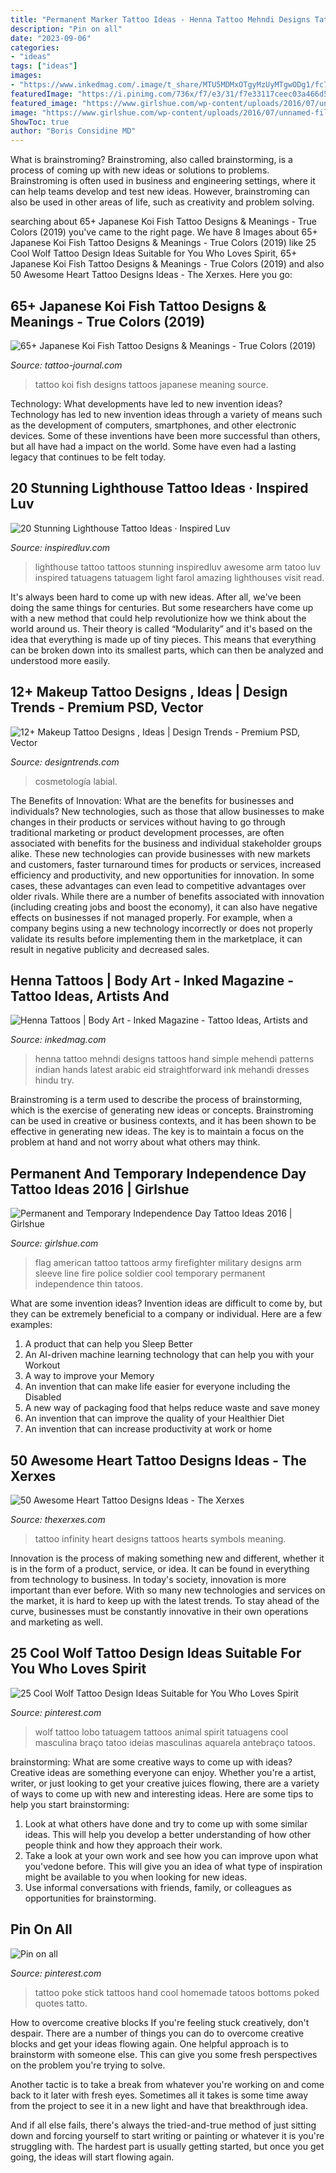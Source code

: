 ```yaml
---
title: "Permanent Marker Tattoo Ideas - Henna Tattoo Mehndi Designs Tattoos Hand Simple Mehendi Patterns Indian Hands Latest Arabic Eid Straightforward Ink Mehandi Dresses Hindu Try"
description: "Pin on all"
date: "2023-09-06"
categories:
- "ideas"
tags: ["ideas"]
images:
- "https://www.inkedmag.com/.image/t_share/MTU5MDMxOTgyMzUyMTgwODg1/fc73c1d1bc2f79c617dd7e527d6fc138.jpg"
featuredImage: "https://i.pinimg.com/736x/f7/e3/31/f7e33117ceec03a466d55ab0746778be.jpg"
featured_image: "https://www.girlshue.com/wp-content/uploads/2016/07/unnamed-file-164.jpg"
image: "https://www.girlshue.com/wp-content/uploads/2016/07/unnamed-file-164.jpg"
ShowToc: true
author: "Boris Considine MD"
---
```



What is brainstroming?
Brainstroming, also called brainstorming, is a process of coming up with new ideas or solutions to problems. Brainstroming is often used in business and engineering settings, where it can help teams develop and test new ideas. However, brainstroming can also be used in other areas of life, such as creativity and problem solving.

	

		
searching about 65+ Japanese Koi Fish Tattoo Designs &amp; Meanings - True Colors (2019) you've came to the right page. We have 8 Images about 65+ Japanese Koi Fish Tattoo Designs &amp; Meanings - True Colors (2019) like 25 Cool Wolf Tattoo Design Ideas Suitable for You Who Loves Spirit, 65+ Japanese Koi Fish Tattoo Designs &amp; Meanings - True Colors (2019) and also 50 Awesome Heart Tattoo Designs Ideas - The Xerxes. Here you go:
		
    
## 65+ Japanese Koi Fish Tattoo Designs &amp; Meanings - True Colors (2019)

<img loading=lazy src="https://tattoo-journal.com/wp-content/uploads/2017/01/Koi-fish-Tattoo-52-650x650.jpg" onerror="this.onerror=null;this.src='https://tse2.mm.bing.net/th?id=OIP.zp7KxOipsxMJ-08AwVVNHgHaHa&amp;pid=15.1';" alt="65+ Japanese Koi Fish Tattoo Designs &amp; Meanings - True Colors (2019)">

_Source: tattoo-journal.com_

>tattoo koi fish designs tattoos japanese meaning source. 

	

Technology: What developments have led to new invention ideas?
Technology has led to new invention ideas through a variety of means such as the development of computers, smartphones, and other electronic devices. Some of these inventions have been more successful than others, but all have had a impact on the world. Some have even had a lasting legacy that continues to be felt today.

    
## 20 Stunning Lighthouse Tattoo Ideas · Inspired Luv

<img loading=lazy src="http://www.inspiredluv.com/wp-content/uploads/2016/12/amazing-Lighthouse-Tattoos-and-Meanings.jpg" onerror="this.onerror=null;this.src='https://tse2.mm.bing.net/th?id=OIP.LzXeSpD1MUvQvD33WNi1VAHaMN&amp;pid=15.1';" alt="20 Stunning Lighthouse Tattoo Ideas · Inspired Luv">

_Source: inspiredluv.com_

>lighthouse tattoo tattoos stunning inspiredluv awesome arm tatoo luv inspired tatuagens tatuagem light farol amazing lighthouses visit read. 

	

It's always been hard to come up with new ideas. After all, we've been doing the same things for centuries. But some researchers have come up with a new method that could help revolutionize how we think about the world around us. Their theory is called “Modularity” and it's based on the idea that everything is made up of tiny pieces. This means that everything can be broken down into its smallest parts, which can then be analyzed and understood more easily.

    
## 12+ Makeup Tattoo Designs , Ideas | Design Trends - Premium PSD, Vector

<img loading=lazy src="https://images.designtrends.com/wp-content/uploads/2016/01/04121216/Beautiful-Lipstick-Hand-Tattoo.jpg" onerror="this.onerror=null;this.src='https://tse1.mm.bing.net/th?id=OIP.AQZ2yCMD2UOqzsNYcxqn6QHaIY&amp;pid=15.1';" alt="12+ Makeup Tattoo Designs , Ideas | Design Trends - Premium PSD, Vector">

_Source: designtrends.com_

>cosmetología labial. 

	

The Benefits of Innovation: What are the benefits for businesses and individuals?
New technologies, such as those that allow businesses to make changes in their products or services without having to go through traditional marketing or product development processes, are often associated with benefits for the business and individual stakeholder groups alike. These new technologies can provide businesses with new markets and customers, faster turnaround times for products or services, increased efficiency and productivity, and new opportunities for innovation. In some cases, these advantages can even lead to competitive advantages over older rivals.
While there are a number of benefits associated with innovation (including creating jobs and boost the economy), it can also have negative effects on businesses if not managed properly. For example, when a company begins using a new technology incorrectly or does not properly validate its results before implementing them in the marketplace, it can result in negative publicity and decreased sales.

    
## Henna Tattoos | Body Art - Inked Magazine - Tattoo Ideas, Artists And

<img loading=lazy src="https://www.inkedmag.com/.image/t_share/MTU5MDMxOTgyMzUyMTgwODg1/fc73c1d1bc2f79c617dd7e527d6fc138.jpg" onerror="this.onerror=null;this.src='https://tse1.mm.bing.net/th?id=OIP.AA9BGL2pBe-NU5yusVAkpQHaLJ&amp;pid=15.1';" alt="Henna Tattoos | Body Art - Inked Magazine - Tattoo Ideas, Artists and">

_Source: inkedmag.com_

>henna tattoo mehndi designs tattoos hand simple mehendi patterns indian hands latest arabic eid straightforward ink mehandi dresses hindu try. 

	

Brainstroming is a term used to describe the process of brainstorming, which is the exercise of generating new ideas or concepts. Brainstroming can be used in creative or business contexts, and it has been shown to be effective in generating new ideas. The key is to maintain a focus on the problem at hand and not worry about what others may think.

    
## Permanent And Temporary Independence Day Tattoo Ideas 2016 | Girlshue

<img loading=lazy src="https://www.girlshue.com/wp-content/uploads/2016/07/unnamed-file-164.jpg" onerror="this.onerror=null;this.src='https://tse4.mm.bing.net/th?id=OIP.QoI2tlG4VictY6JRkJ_0gAHaLH&amp;pid=15.1';" alt="Permanent and Temporary Independence Day Tattoo Ideas 2016 | Girlshue">

_Source: girlshue.com_

>flag american tattoo tattoos army firefighter military designs arm sleeve line fire police soldier cool temporary permanent independence thin tatoos. 

	

What are some invention ideas?
Invention ideas are difficult to come by, but they can be extremely beneficial to a company or individual. Here are a few examples:
1. A product that can help you Sleep Better 
2. An AI-driven machine learning technology that can help you with your Workout 
3. A way to improve your Memory 
4. An invention that can make life easier for everyone including the Disabled 
5. A new way of packaging food that helps reduce waste and save money 
6. An invention that can improve the quality of your Healthier Diet 
7. An invention that can increase productivity at work or home 
    
## 50 Awesome Heart Tattoo Designs Ideas - The Xerxes

<img loading=lazy src="http://www.thexerxes.com/wp-content/uploads/2015/12/Heart-Tattoo-Ideas-34.jpg" onerror="this.onerror=null;this.src='https://tse1.mm.bing.net/th?id=OIP._LvS1OQuD_w2BjVJ4S6RTwHaJ4&amp;pid=15.1';" alt="50 Awesome Heart Tattoo Designs Ideas - The Xerxes">

_Source: thexerxes.com_

>tattoo infinity heart designs tattoos hearts symbols meaning. 

	

Innovation is the process of making something new and different, whether it is in the form of a product, service, or idea. It can be found in everything from technology to business. In today's society, innovation is more important than ever before. With so many new technologies and services on the market, it is hard to keep up with the latest trends. To stay ahead of the curve, businesses must be constantly innovative in their own operations and marketing as well.

    
## 25 Cool Wolf Tattoo Design Ideas Suitable For You Who Loves Spirit

<img loading=lazy src="https://i.pinimg.com/736x/f7/e3/31/f7e33117ceec03a466d55ab0746778be.jpg" onerror="this.onerror=null;this.src='https://tse3.mm.bing.net/th?id=OIP.-xBIUeYo73QEJbeoYWe7SQHaJ3&amp;pid=15.1';" alt="25 Cool Wolf Tattoo Design Ideas Suitable for You Who Loves Spirit">

_Source: pinterest.com_

>wolf tattoo lobo tatuagem tattoos animal spirit tatuagens cool masculina braço tatoo ideias masculinas aquarela antebraço tatoos. 

	

brainstorming: What are some creative ways to come up with ideas?
Creative ideas are something everyone can enjoy. Whether you're a artist, writer, or just looking to get your creative juices flowing, there are a variety of ways to come up with new and interesting ideas. Here are some tips to help you start brainstorming: 
1. Look at what others have done and try to come up with some similar ideas. This will help you develop a better understanding of how other people think and how they approach their work. 
2. Take a look at your own work and see how you can improve upon what you'vedone before. This will give you an idea of what type of inspiration might be available to you when looking for new ideas. 
3. Use informal conversations with friends, family, or colleagues as opportunities for brainstorming.

    
## Pin On All

<img loading=lazy src="https://i.pinimg.com/736x/bd/82/f8/bd82f8b36722f6c3c3cda9e0728677e3.jpg" onerror="this.onerror=null;this.src='https://tse2.mm.bing.net/th?id=OIP.3duWYaum2LSKAWDuccdjVQHaNK&amp;pid=15.1';" alt="Pin on all">

_Source: pinterest.com_

>tattoo poke stick tattoos hand cool homemade tatoos bottoms poked quotes tatto. 

	

How to overcome creative blocks
If you're feeling stuck creatively, don't despair. There are a number of things you can do to overcome creative blocks and get your ideas flowing again.
One helpful approach is to brainstorm with someone else. This can give you some fresh perspectives on the problem you're trying to solve.

Another tactic is to take a break from whatever you're working on and come back to it later with fresh eyes. Sometimes all it takes is some time away from the project to see it in a new light and have that breakthrough idea.

And if all else fails, there's always the tried-and-true method of just sitting down and forcing yourself to start writing or painting or whatever it is you're struggling with. The hardest part is usually getting started, but once you get going, the ideas will start flowing again.

